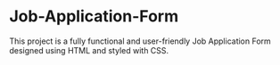 # Job-Application-Form
This project is a fully functional and user-friendly Job Application Form designed using HTML and styled with CSS. 
